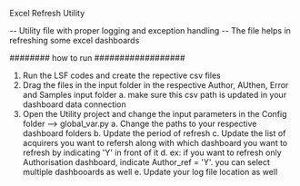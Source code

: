 Excel Refresh Utility

-- Utility file with proper logging and exception handling
-- The file helps in refreshing some excel dashboards

######## how to run ##################

1. Run the LSF codes and create the repective csv files
2. Drag the files in the input folder in the respective Author, AUthen, Error and Samples input folder
	a. make sure this csv path is updated in your dashboard data connection
3. Open the Utility project and change the input parameters in the Config folder --> global_var.py
	a. Change the paths to your respective dashboard folders
	b. Update the period of refresh
	c. Update the list of acquirers you want to refersh along with which dashboard you want to refresh by indicating 'Y' in front of it
	d. ex: if you want to refresh only Authorisation dashboard, indicate Author_ref = 'Y'. you can select multiple dashbooards as well
	e. Update your log file location as well

